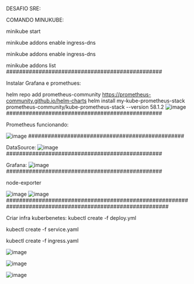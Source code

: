 DESAFIO SRE:

COMANDO MINUKUBE:

minikube start

minikube addons enable ingress-dns

minikube addons enable ingress-dns

minikube addons list
################################################


Instalar Grafana e promethues: 


helm repo add prometheus-community https://prometheus-community.github.io/helm-charts
helm install my-kube-prometheus-stack prometheus-community/kube-prometheus-stack --version 58.1.2
![image](https://github.com/danilo-alencar/desafio-sre/assets/46189256/b93e0672-18cb-42e5-99d5-712a8d5b7153)
################################################

Prometheus funcionando:

![image](https://github.com/danilo-alencar/desafio-sre/assets/46189256/38c129fe-9837-495e-bba1-065151268cae)
################################################

DataSource:
![image](https://github.com/danilo-alencar/desafio-sre/assets/46189256/3385990a-e2cd-4054-b0f3-14301daeeb7d)
################################################


Grafana:
![image](https://github.com/danilo-alencar/desafio-sre/assets/46189256/24f73add-27f9-4dfa-b3a0-e6812d813fb6)
################################################

node-exporter

![image](https://github.com/danilo-alencar/desafio-sre/assets/46189256/49d6790d-8601-4f3c-9834-cce806b9d62f)
![image](https://github.com/danilo-alencar/desafio-sre/assets/46189256/842e19b2-eda4-47ef-83ea-af943423dd9a)
##########################################################################################################

Criar infra kuberbenetes:
kubectl create -f deploy.yml

kubectl create -f service.yaml

kubectl create -f ingress.yaml

![image](https://github.com/danilo-alencar/desafio-sre/assets/46189256/407cc9c7-7fe5-44db-9bb6-b61461426be0)


![image](https://github.com/danilo-alencar/desafio-sre/assets/46189256/32bdd04f-37d5-4a65-a97d-953a2a0dd386)

![image](https://github.com/danilo-alencar/desafio-sre/assets/46189256/ce67cc69-867d-416e-a1ca-0d2a3d8b3030)





